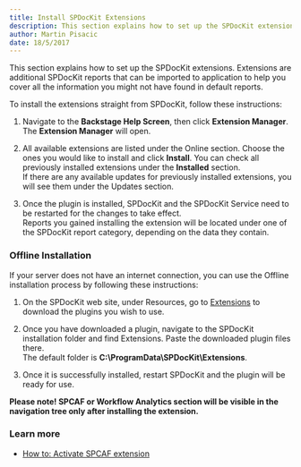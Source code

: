 ```yaml
---
title: Install SPDocKit Extensions
description: This section explains how to set up the SPDocKit extensions. Extensions are additional SPDocKit reports that can be imported to application to help you cover all the information you might not have found in default reports.
author: Martin Pisacic
date: 18/5/2017
---
```

This section explains how to set up the SPDocKit extensions. Extensions are additional SPDocKit reports that can be imported to application to help you cover all the information you might not have found in default reports.

To install the extensions straight from SPDocKit, follow these instructions:

1. Navigate to the **Backstage Help Screen**, then click **Extension Manager**. The **Extension Manager** will open.

2. All available extensions are listed under the Online section. Choose the ones you would like to install and click **Install**. You can check all previously installed extensions under the **Installed** section.  
If there are any available updates for previously installed extensions, you will see them under the Updates section.

3. Once the plugin is installed, SPDocKit and the SPDocKit Service need to be restarted for the changes to take effect.  
Reports you gained installing the extension will be located under one of the SPDocKit report category, depending on the data they contain.

### **Offline Installation**

If your server does not have an internet connection, you can use the Offline installation process by following these instructions:

1. On the SPDocKit web site, under Resources, go to [Extensions](https://www.syskit.com/products/spdockit/resources/extensions/) to download the plugins you wish to use.

2. Once you have downloaded a plugin, navigate to the SPDocKit installation folder and find Extensions. Paste the downloaded plugin files there.  
The default folder is **C:\ProgramData\SPDocKit\Extensions**.

3. Once it is successfully installed, restart SPDocKit and the plugin will be ready for use.

__Please note! SPCAF or Workflow Analytics section will be visible in the navigation tree only after installing the extension.__

### **Learn more**

* [How to: Activate SPCAF extension](#internal/configure-and-extend-spdockit/extend-spdockit/activate-spcaf-extension)